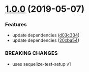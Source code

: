 # [1.0.0](https://github.com/boundstate/gulp-sequelize-test-setup/compare/v0.0.3...v1.0.0) (2019-05-07)


### Features

* update dependencies ([d03c334](https://github.com/boundstate/gulp-sequelize-test-setup/commit/d03c334))
* update dependencies ([20cba54](https://github.com/boundstate/gulp-sequelize-test-setup/commit/20cba54))


### BREAKING CHANGES

* uses sequelize-test-setup v1



